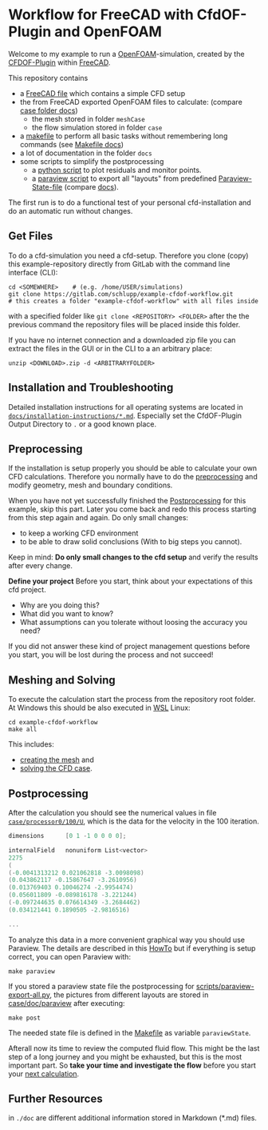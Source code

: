 Workflow for FreeCAD with CfdOF-Plugin and OpenFOAM
=================================================================

Welcome to my example to run a [OpenFOAM]-simulation, created by the [CFDOF-Plugin] within [FreeCAD]. 

This repository contains
* a [FreeCAD file](freecad-cfd.FCStd) which contains a simple CFD setup 
* the from FreeCAD exported OpenFOAM files to calculate: (compare [case folder docs](docs/howtos/case-folders.md))
    * the mesh stored in folder `meshCase`
    * the flow simulation stored in folder `case`
* a [makefile](Makefile) to perform all basic tasks without remembering long commands (see [Makefile docs](docs/howtos/makefiles.md))
* a lot of documentation in the folder `docs`
* some scripts to simplify the postprocessing
    * a [python script](scripts/python-postprocessing.py) to plot residuals and monitor points.  
    * a [paraview script](scripts/paraview-export-all.py) to export all "layouts" from predefined [Paraview-State-file](post/paraview-state.pvsm) (compare [docs](docs/howtos/paraview-usage.md#open-paraview-with-saved-state-file)).  


The first run is to do a functional test of your personal cfd-installation and do an automatic run without changes.  



Get Files
------------------------------------------------------------

To do a cfd-simulation you need a cfd-setup. 
Therefore you clone (copy) this example-repository directly from GitLab with the command line interface (CLI): 

    cd <SOMEWHERE>    # (e.g. /home/USER/simulations)
    git clone https://gitlab.com/schlupp/example-cfdof-workflow.git
    # this creates a folder "example-cfdof-workflow" with all files inside

with a specified folder like `git clone <REPOSITORY> <FOLDER>` after the the previous command the repository files will be placed inside this folder.  

If you have no internet connection and a downloaded zip file you can extract the files in the GUI or in the CLI to a an arbitrary place: 

    unzip <DOWNLOAD>.zip -d <ARBITRARYFOLDER>



Installation and Troubleshooting
------------------------------------------------------------

Detailed installation instructions for all operating systems are located in [`docs/installation-instructions/*.md`](docs/installation/README.md). 
Especially set the CfdOF-Plugin Output Directory to `.` or a good known place. 



Preprocessing
------------------------------------------------------------

If the installation is setup properly you should be able to calculate your own CFD calculations. 
Therefore you normally have to do the [preprocessing](docs/howtos/preprocessing-steps.md) and modify geometry, mesh and boundary conditions. 

When you have not yet successfully finished the [Postprocessing](#postprocessing) for this example, skip this part. 
Later you come back and redo this process starting from this step again and again. 
Do only small changes: 
* to keep a working CFD environment  
* to be able to draw solid conclusions (With to big steps you cannot). 

Keep in mind: **Do only small changes to the cfd setup** and verify the results after every change.  


**Define your project**
Before you start, think about your expectations of this cfd project. 
* Why are you doing this? 
* What did you want to know? 
* What assumptions can you tolerate without loosing the accuracy you need? 

If you did not answer these kind of project management questions before you start, you will be lost during the process and not succeed!



Meshing and Solving
------------------------------------------------------------

To execute the calculation start the process from the repository root folder. 
At Windows this should be also executed in [WSL](docs/installation-instructions/openfoam.md#option-1-windows-subsystem-for-linux-wsl) Linux:  

    cd example-cfdof-workflow
    make all

This includes: 
* [creating the mesh](docs/howtos/create-mesh.md) and 
* [solving the CFD case](docs/howtos/solve-cfd-case.md).  



Postprocessing
------------------------------------------------------------

After the calculation you should see the numerical values in file [`case/processor0/100/U`](case/processor0/100/U), 
which is the data for the velocity in the 100 iteration.  

~~~c++
dimensions      [0 1 -1 0 0 0 0];

internalField   nonuniform List<vector> 
2275
(
(-0.0041313212 0.021062818 -3.0098098)
(0.043862117 -0.15867647 -3.2610956)
(0.013769403 0.10046274 -2.9954474)
(0.056011809 -0.089816178 -3.221244)
(-0.097244635 0.076614349 -3.2684462)
(0.034121441 0.1890505 -2.9816516)

...
~~~

To analyze this data in a more convenient graphical way you should use Paraview. 
The details are described in this [HowTo](docs/howtos/paraview-usage.md) but
if everything is setup correct, you can open Paraview with: 

    make paraview


If you stored a paraview state file the postprocessing for [scripts/paraview-export-all.py](scripts/paraview-export-all.py), 
the pictures from different layouts are stored in [case/doc/paraview](case/doc/paraview/renderView1.png) after executing:  

    make post

The needed state file is defined in the [Makefile](Makefile#L20) as variable `paraviewState`. 


Afterall now its time to review the computed fluid flow. 
This might be the last step of a long journey and you might be exhausted, but this is the most important part. 
So **take your time and investigate the flow** before you start your [next calculation](#preprocessing). 



Further Resources
------------------------------------------------------------

in `./doc` are different additional information stored in Markdown (*.md) files.

[FreeCAD]:                  https://www.freecadweb.org/
[CFDOF-Plugin]:             https://github.com/jaheyns/CfdOF
[OpenFOAM]:                 https://openfoam.org/
